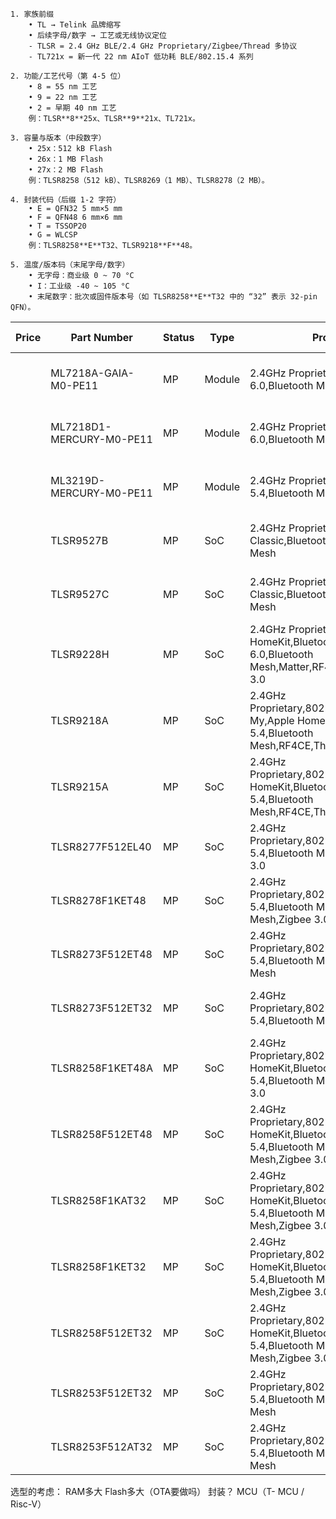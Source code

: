 
```
1. 家族前缀  
    • TL → Telink 品牌缩写  
    • 后续字母/数字 → 工艺或无线协议定位  
    ‑ TLSR = 2.4 GHz BLE/2.4 GHz Proprietary/Zigbee/Thread 多协议  
    ‑ TL721x = 新一代 22 nm AIoT 低功耗 BLE/802.15.4 系列
    
2. 功能/工艺代号（第 4-5 位）  
    • 8 = 55 nm 工艺  
    • 9 = 22 nm 工艺  
    • 2 = 早期 40 nm 工艺  
    例：TLSR**8**25x、TLSR**9**21x、TL721x。
    
3. 容量与版本（中段数字）  
    • 25x：512 kB Flash  
    • 26x：1 MB Flash  
    • 27x：2 MB Flash  
    例：TLSR8258（512 kB）、TLSR8269（1 MB）、TLSR8278（2 MB）。
    
4. 封装代码（后缀 1-2 字符）  
    • E = QFN32 5 mm×5 mm  
    • F = QFN48 6 mm×6 mm  
    • T = TSSOP20  
    • G = WLCSP  
    例：TLSR8258**E**T32、TLSR9218**F**48。
    
5. 温度/版本码（末尾字母/数字）  
    • 无字母：商业级 0 ~ 70 °C  
    • I：工业级 ‑40 ~ 105 °C  
    • 末尾数字：批次或固件版本号（如 TLSR8258**E**T32 中的 “32” 表示 32-pin QFN）。
```

| Price | Part Number              | Status | Type   | Protocol                                                                                                        | MCU           | RAM (KB) | Flash (KB) | Supply Voltage              | Debug Interface | Package and Size | MSL  | MOQ(pcs) | OTP (KB) | I2C | I2S | Temperature    | SPI (M/S) | DSPI (M/S) | SPI (S) | Ext Flash | QSPI (M/S) | UART | GPIO | USB | QDEC | PWM | IR Learning | 7816 | PTA Interface | ADC | Audio Output | AMIC | DMIC |
| ----- | ------------------------ | ------ | ------ | --------------------------------------------------------------------------------------------------------------- | ------------- | -------- | ---------- | --------------------------- | --------------- | ---------------- | ---- | -------- | -------- | --- | --- | -------------- | --------- | ---------- | ------- | --------- | ---------- | ---- | ---- | --- | ---- | --- | ----------- | ---- | ------------- | --- | ------------ | ---- | ---- |
|       | ML7218A-GAIA-M0-PE11     | MP     | Module | 2.4GHz Proprietary,Bluetooth LE 6.0,Bluetooth Mesh,Matter,Thread                                                | RISC-V 32-bit | 512      | 2048       | 1.8V ~ 4.3V,USB 4.5V ~ 5.5V | SWIRE,JTAG      | 18x35.3x2.6mm    | MSL3 | 1        | 8        | 2   | 3   | -40°C ~ +85°C  | 4         | 3          | 1       | 0         | 3          | 3    | 48   | 1   | 1    | 7   | 1           | 1    | 1             | 12  | 2            | 2    | 2    |
|       | ML7218D1-MERCURY-M0-PE11 | MP     | Module | 2.4GHz Proprietary,Bluetooth LE 6.0,Bluetooth Mesh,Matter,Thread                                                | RISC-V 32-bit | 512      | 2048       | 1.8V ~ 4.3V,USB 4.5V ~ 5.5V | SWIRE,JTAG      | 11.3x26x2.6mm    | MSL3 | 1        | 8        | 2   | 3   | -40°C ~ +85°C  | 4         | 3          | 1       | 0         | 3          | 3    | 20   | 1   | 1    | 7   | 0           | 1    | 1             | 12  | 2            | 2    | 2    |
|       | ML3219D-MERCURY-M0-PE11  | MP     | Module | 2.4GHz Proprietary,Bluetooth LE 5.4,Bluetooth Mesh,Matter,Thread                                                | RISC-V 32-bit | 128      | 2048       | 1.8V ~ 4.3V,USB 4.5V ~ 5.5V | SWIRE           | 11.3x26x2.6mm    | MSL3 | 1        | 0        | 2   | 1   | -40°C ~ +125°C | 3         | 2          | 1       | 0         | 2          | 3    | 24   | 1   | 1    | 6   | 1           | 1    | 1             | 12  | 2            | 1    | 1    |
|       | TLSR9527B                | MP     | SoC    | 2.4GHz Proprietary,Bluetooth Classic,Bluetooth LE 6.0,Bluetooth Mesh                                            | RISC-V 32-bit | 512      | 2048       | 2.7V ~ 4.3V,USB 4.5V ~ 5.5V | SWIRE           | QFN40 6x4mm      | MSL3 | 15000    | 0        | 2   | 2   | -40°C ~ +85°C  | 2         | 2          | 1       | 1         | 2          | 2    | 13   | 1   | 1    | 6   | 0           | 1    | 1             | 14  | 2            | 2    | 4    |
|       | TLSR9527C                | MP     | SoC    | 2.4GHz Proprietary,Bluetooth Classic,Bluetooth LE 6.0,Bluetooth Mesh                                            | RISC-V 32-bit | 512      | 2048       | 2.7V ~ 4.3V,USB 4.5V ~ 5.5V | SWIRE,JTAG,SDP  | QFN56 7x7mm      | MSL3 | 15000    | 0        | 2   | 2   | -40°C ~ +85°C  | 2         | 2          | 1       | 1         | 2          | 2    | 30   | 1   | 1    | 6   | 0           | 1    | 1             | 14  | 2            | 2    | 4    |
|       | TLSR9228H                | MP     | SoC    | 2.4GHz Proprietary,Apple HomeKit,Bluetooth LE 6.0,Bluetooth Mesh,Matter,RF4CE,Thread,Zigbee 3.0                 | RISC-V 32-bit | 512      | 2048       | 1.9V ~ 4.3V                 | SWIRE,JTAG,SDP  | QFN48 6x6mm      | MSL3 | 15000    | 0        | 2   | 0   | -40°C ~ +125°C | 2         | 2          | 1       | 1         | 2          | 2    | 30   | 1   | 1    | 6   | 0           | 1    | 1             | 14  | 0            | 0    | 0    |
|       | TLSR9218A                | MP     | SoC    | 2.4GHz Proprietary,802.15.4,Apple Find-My,Apple HomeKit,Bluetooth LE 5.4,Bluetooth Mesh,RF4CE,Thread,Zigbee 3.0 | RISC-V 32-bit | 256      | 1024       | 1.8V ~ 4.3V,USB 4.5V ~ 5.5V | SWIRE,JTAG,SDP  | QFN48 6x6mm      | MSL3 | 15000    | 0        | 1   | 1   | -40°C ~ +85°C  | 0         | 1          | 0       | 0         | 1          | 2    | 26   | 1   | 0    | 6   | 0           | 0    | 1             | 14  | 1            | 1    | 2    |
|       | TLSR9215A                | MP     | SoC    | 2.4GHz Proprietary,802.15.4,Apple HomeKit,Bluetooth LE 5.4,Bluetooth Mesh,RF4CE,Thread,Zigbee 3.0               | RISC-V 32-bit | 256      | 0          | 2.7V ~ 4.3V,USB 4.5V ~ 5.5V | SWIRE,JTAG      | QFN48 6x6mm      | MSL3 | 15000    | 0        | 1   | 1   | -40°C ~ +85°C  | 0         | 1          | 1       | 1         | 1          | 2    | 28   | 1   | 0    | 6   | 0           | 0    | 1             | 14  | 0            | 0    | 2    |
|       | TLSR8277F512EL40         | MP     | SoC    | 2.4GHz Proprietary,802.15.4,Bluetooth LE 5.4,Bluetooth Mesh,RF4CE,Zigbee 3.0                                    | T-MCU 32-bit  | 64       | 512        | 3v~3.6v                     | SWIRE           | LGA40 4x6mm      | MSL3 | 15000    | 0        | 1   | 1   | -40°C ~ +85°C  | 1         | 0          | 0       | 0         | 0          | 1    | 25   | 1   | 1    | 6   | 1           | 1    | 1             | 14  | 1            | 1    | 0    |
|       | TLSR8278F1KET48          | MP     | SoC    | 2.4GHz Proprietary,802.15.4,Bluetooth LE 5.4,Bluetooth Mesh,RF4CE,Telink Mesh,Zigbee 3.0                        | T-MCU 32-bit  | 64       | 1024       | 1.8V ~ 3.6V,USB 4.5V ~ 5.5V | SWIRE           | QFN48 7x7mm      | MSL3 | 15000    | 0        | 1   | 1   | -40°C ~ +85°C  | 1         | 0          | 0       | 0         | 0          | 1    | 32   | 1   | 1    | 6   | 1           | 1    | 1             | 14  | 2            | 1    | 1    |
|       | TLSR8273F512ET48         | MP     | SoC    | 2.4GHz Proprietary,802.15.4,Bluetooth LE 5.4,Bluetooth Mesh,RF4CE,Telink Mesh                                   | T-MCU 32-bit  | 64       | 512        | 1.8V ~ 3.6V,USB 4.5V ~ 5.5V | SWIRE           | QFN48 7x7mm      | MSL3 | 15000    | 0        | 1   | 1   | -40°C ~ +85°C  | 1         | 0          | 0       | 0         | 0          | 1    | 32   | 1   | 1    | 6   | 1           | 1    | 1             | 14  | 2            | 1    | 1    |
|       | TLSR8273F512ET32         | MP     | SoC    | 2.4GHz Proprietary,802.15.4,Bluetooth LE 5.4,Bluetooth Mesh,RF4CE                                               | T-MCU 32-bit  | 64       | 512        | 1.8V ~ 3.6V                 | SWIRE           | QFN32 4x4mm      | MSL3 | 15000    | 0        | 1   | 0   | -40°C ~ +85°C  | 1         | 0          | 0       | 0         | 0          | 1    | 12   | 0   | 0    | 0   | 0           | 0    | 0             | 14  | 0            | 0    | 0    |
|       | TLSR8258F1KET48A         | MP     | SoC    | 2.4GHz Proprietary,802.15.4,Apple HomeKit,Bluetooth LE 5.4,Bluetooth Mesh,RF4CE,Zigbee 3.0                      | T-MCU 32-bit  | 64       | 1024       | 1.8V ~ 3.6V                 | SWIRE           | TQFN48 7x7mm     | MSL3 | 15000    | 0        | 1   | 1   | -40°C ~ +85°C  | 1         | 0          | 0       | 0         | 0          | 1    | 32   | 1   | 1    | 6   | 0           | 1    | 0             | 14  | 2            | 1    | 1    |
|       | TLSR8258F512ET48         | MP     | SoC    | 2.4GHz Proprietary,802.15.4,Apple HomeKit,Bluetooth LE 5.4,Bluetooth Mesh,RF4CE,Telink Mesh,Zigbee 3.0          | T-MCU 32-bit  | 64       | 512        | 1.8V ~ 3.6V                 | SWIRE           | QFN48 7x7mm      | MSL3 | 15000    | 0        | 1   | 1   | -40°C ~ +85°C  | 1         | 0          | 0       | 0         | 0          | 1    | 32   | 1   | 1    | 6   | 0           | 1    | 0             | 14  | 2            | 1    | 1    |
|       | TLSR8258F1KAT32          | MP     | SoC    | 2.4GHz Proprietary,802.15.4,Apple HomeKit,Bluetooth LE 5.4,Bluetooth Mesh,RF4CE,Telink Mesh,Zigbee 3.0          | T-MCU 32-bit  | 64       | 1024       | 1.8V ~ 3.6V                 | SWIRE           | QFN32 5x5mm      | MSL3 | 15000    | 0        | 1   | 1   | -40°C ~ +125°C | 1         | 0          | 0       | 0         | 0          | 1    | 17   | 0   | 1    | 6   | 0           | 1    | 0             | 14  | 2            | 1    | 1    |
|       | TLSR8258F1KET32          | MP     | SoC    | 2.4GHz Proprietary,802.15.4,Apple HomeKit,Bluetooth LE 5.4,Bluetooth Mesh,RF4CE,Telink Mesh,Zigbee 3.0          | T-MCU 32-bit  | 64       | 1024       | 1.8V ~ 3.6V                 | SWIRE           | QFN32 5x5mm      | MSL3 | 15000    | 0        | 1   | 1   | -40°C ~ +85°C  | 1         | 0          | 0       | 0         | 0          | 1    | 17   | 0   | 1    | 6   | 0           | 1    | 0             | 14  | 2            | 1    | 1    |
|       | TLSR8258F512ET32         | MP     | SoC    | 2.4GHz Proprietary,802.15.4,Apple HomeKit,Bluetooth LE 5.4,Bluetooth Mesh,RF4CE,Telink Mesh,Zigbee 3.0          | T-MCU 32-bit  | 64       | 512        | 1.8V ~ 3.6V                 | SWIRE           | QFN32 5x5mm      | MSL3 | 15000    | 0        | 1   | 1   | -40°C ~ +85°C  | 1         | 0          | 0       | 0         | 0          | 1    | 17   | 0   | 1    | 6   | 0           | 1    | 0             | 14  | 2            | 1    | 1    |
|       | TLSR8253F512ET32         | MP     | SoC    | 2.4GHz Proprietary,802.15.4,Bluetooth LE 5.4,Bluetooth Mesh,RF4CE,Telink Mesh                                   | T-MCU 32-bit  | 48       | 512        | 1.8V ~ 3.6V                 | SWIRE           | QFN32 5x5mm      | MSL3 | 15000    | 0        | 1   | 1   | -40°C ~ +85°C  | 1         | 0          | 0       | 0         | 0          | 1    | 17   | 0   | 1    | 6   | 0           | 1    | 0             | 14  | 2            | 1    | 1    |
|       | TLSR8253F512AT32         | MP     | SoC    | 2.4GHz Proprietary,802.15.4,Bluetooth LE 5.4,Bluetooth Mesh,RF4CE,Telink Mesh                                   | T-MCU 32-bit  | 48       | 512        | 1.8V ~ 3.6V                 | SWIRE           | QFN32 5x5mm      | MSL3 | 15000    | 0        | 1   | 1   | -40°C ~ +125°C | 1         | 0          | 0       | 0         | 0          | 1    | 17   | 0   | 1    | 6   | 0           | 1    | 0             | 14  | 2            | 1    | 1    |

选型的考虑：
RAM多大
Flash多大（OTA要做吗）
封装？
MCU（T- MCU / Risc-V）
